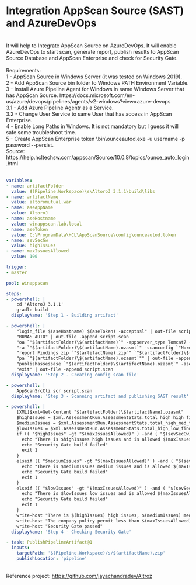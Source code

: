 # Integration AppScan Source (SAST) and AzureDevOps
</br>
It will help to Integrate AppScan Source on AzureDevOps. It will enable AzureDevOps to start scan, generate report, publish results to AppScan Source Database and AppScan Enterprise and check for Security Gate.<br>
<br>
Requirements:<br>
1 - AppScan Source in Windows Server (it was tested on Windows 2019).<br>
2 - Add AppScan Source bin folder to Windows PATH Environment Variable.<br>
3 - Install Azure Pipeline Agent for Windows in same Windows Server that has AppScan Source. https://docs.microsoft.com/en-us/azure/devops/pipelines/agents/v2-windows?view=azure-devops<br>
3.1 - Add Azure Pipeline Agentr as a Service.<br>
3.2 - Change User Service to same User that has access in AppScan Enterprise.<br>
4 - Enable Long Paths in Windows. It is not mandatory but I guess it will safe some troubleshoot time.<br>
5 - Create AppScan Enterprise token <install_dir>\bin\ounceautod.exe -u username -p password --persist.<br>
  Source: https://help.hcltechsw.com/appscan/Source/10.0.8/topics/ounce_auto_login.html <br>
  <br>

```yaml
variables:
- name: artifactFolder
  value: $(Pipeline.Workspace)\s\AltoroJ 3.1.1\build\libs
- name: artifactName
  value: altoromutual.war
- name: aseAppName
  value: AltoroJ
- name: aseHostname
  value: winappscan.lab.local
- name: aseToken
  value: C:\ProgramData\HCL\AppScanSource\config\ounceautod.token
- name: sevSecGw
  value: highIssues
- name: maxIssuesAllowed
  value: 100

trigger:
- master

pool: winappscan

steps:
- powershell: |
    cd 'AltoroJ 3.1.1'
    gradle build
  displayName: 'Step 1 - Building artifact'

- powershell: |
    "login_file $(aseHostname) $(aseToken) -acceptssl" | out-file script.scan
    "RUNAS AUTO" | out-file -append script.scan
    "oa `"$(artifactFolder)\$(artifactName)`" -appserver_type Tomcat7 -no_ear_project" | out-file -append script.scan
    "ra `"$(artifactFolder)\$(artifactName).ozasmt`" -scanconfig `"Normal scan`" -name `"$(artifactName)-$(Build.BuildNumber)`"" | out-file -append script.scan
    "report Findings zip `"$(artifactName).zip`" `"$(artifactFolder)\$(artifactName).ozasmt`" -includeSrcBefore:5 -includeSrcAfter:5 -includeTrace:definitive -includeTrace:suspect -includeHowToFix" | out-file -append script.scan
    "pa `"$(artifactFolder)\$(artifactName).ozasmt`"" | out-file -append script.scan
    "publishassessase `"$(artifactFolder)\$(artifactName).ozasmt`" -aseapplication `"$(aseAppName)`" -name `"$(artifactName)-$(Build.BuildNumber)`"" | out-file -append script.scan
    "exit" | out-file -append script.scan
  displayName: 'Step 2 - Creating config scan file'

- powershell: |
    AppScanSrcCli scr script.scan
  displayName: 'Step 3 - Scanning artifact and publishing SAST result'

- powershell: |
    [XML]$xml=Get-Content "$(artifactFolder)\$(artifactName).ozasmt"
    $highIssues = $xml.AssessmentRun.AssessmentStats.total_high_high_finding
    $mediumIssues = $xml.AssessmentRun.AssessmentStats.total_high_med_finding
    $lowIssues = $xml.AssessmentRun.AssessmentStats.total_high_low_finding
    if (( "$highIssues" -gt "$(maxIssuesAllowed)" ) -and ( "$(sevSecGw)" -eq "highIssues" )) {
      echo "There is $highIssues high issues and is allowed $(maxIssuesAllowed)"
      echo "Security Gate build failed"
      exit 1
    }
    elseif (( "$mediumIssues" -gt "$(maxIssuesAllowed)" ) -and ( "$(sevSecGw)" -eq "mediumIssues" )) {
      echo "There is $mediumIssues medium issues and is allowed $(maxIssuesAllowed)"
      echo "Security Gate build failed"
      exit 1
    }
    elseif (( "$lowIssues" -gt "$(maxIssuesAllowed)" ) -and ( "$(sevSecGw)" -eq "lowIssues" )) {
      echo "There is $lowIssues low issues and is allowed $(maxIssuesAllowed)"
      echo "Security Gate build failed"
      exit 1
    }
    write-host "There is $(highIssues) high issues, $(mediumIssues) medium issues and $(lowIssues) low issues"
    write-host "The company policy permit less than $(maxIssuesAllowed) $(sevSecGw) severity"
    write-host "Security Gate passed"
  displayName: 'Step 4 - Checking Security Gate'

- task: PublishPipelineArtifact@1
  inputs:
    targetPath: '$(Pipeline.Workspace)/s/$(artifactName).zip'
    publishLocation: 'pipeline'
```
<br>Reference project: https://github.com/jayachandradev/Altroz

